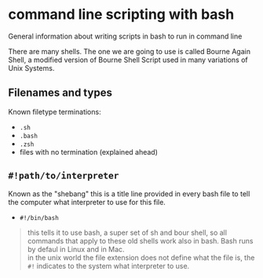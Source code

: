 # command line scripting with bash
General information about writing scripts in bash to run in command line

There are many shells. The one we are going to use is called Bourne Again Shell, 
a modified version of Bourne Shell Script used in many variations of Unix Systems.  

## Filenames and types
Known filetype terminations:  
- `.sh`
- `.bash`
- `.zsh`
- files with no termination (explained ahead)

## `#!path/to/interpreter`
Known as the "shebang" this is a title line provided in every bash file to tell 
the computer what interpreter to use for this file.   
- `#!/bin/bash`  
> this tells it to use bash, a super set of sh and bour shell, so all commands that apply 
> to these old shells work also in bash.
> Bash runs by defaul in Linux and in Mac.  
> in the unix world the file extension does not define what the file is, the `#!` indicates
> to the system what interpreter to use.  


